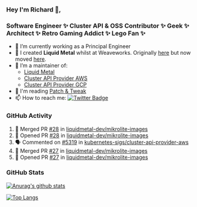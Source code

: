 ### Hey I'm Richard 👋, 

<h3 align="left">Software Engineer ✨ Cluster API & OSS Contributor ✨ Geek ✨ Architect ✨ Retro Gaming Addict ✨ Lego Fan ✨</h3>

- 🔭 I’m currently working as a Principal Engineer
- 📯 I created **Liquid Metal** whilst at Weaveworks. Originally [here](https://github.com/weaveworks-liquidmetal) but now moved [here](https://github.com/liquidmetal-dev).
- 👯 I’m a maintainer of:
  -  [Liquid Metal](https://github.com/liquidmetal-dev)
  -  [Cluster API Provider AWS](https://github.com/kubernetes-sigs/cluster-api-provider-aws)
  -  [Cluster API Provider GCP](https://github.com/kubernetes-sigs/cluster-api-provider-gcp)
- 💬 I'm reading [Patch & Tweak](https://bjooks.com/products/patch-tweak-exploring-modular-synthesis)
- 📫 How to reach me: [![Twitter Badge](https://img.shields.io/badge/-@fruit_case-00acee?style=flat&logo=Twitter&logoColor=white)](https://twitter.com/intent/follow?screen_name=fruit_case "Follow on Twitter")

### GitHub Activity 

<!--START_SECTION:activity-->
1. 🎉 Merged PR [#28](https://github.com/liquidmetal-dev/mikrolite-images/pull/28) in [liquidmetal-dev/mikrolite-images](https://github.com/liquidmetal-dev/mikrolite-images)
2. 💪 Opened PR [#28](https://github.com/liquidmetal-dev/mikrolite-images/pull/28) in [liquidmetal-dev/mikrolite-images](https://github.com/liquidmetal-dev/mikrolite-images)
3. 🗣 Commented on [#5319](https://github.com/kubernetes-sigs/cluster-api-provider-aws/pull/5319#issuecomment-2710180541) in [kubernetes-sigs/cluster-api-provider-aws](https://github.com/kubernetes-sigs/cluster-api-provider-aws)
4. 🎉 Merged PR [#27](https://github.com/liquidmetal-dev/mikrolite-images/pull/27) in [liquidmetal-dev/mikrolite-images](https://github.com/liquidmetal-dev/mikrolite-images)
5. 💪 Opened PR [#27](https://github.com/liquidmetal-dev/mikrolite-images/pull/27) in [liquidmetal-dev/mikrolite-images](https://github.com/liquidmetal-dev/mikrolite-images)
<!--END_SECTION:activity-->

### GitHub Stats

[![Anurag's github stats](https://github-readme-stats.vercel.app/api?username=richardcase&count_private=true&show_icons=true)](https://github.com/anuraghazra/github-readme-stats)

[![Top Langs](https://github-readme-stats.vercel.app/api/top-langs/?username=richardcase&hide=html&layout=compact)](https://github.com/anuraghazra/github-readme-stats)
